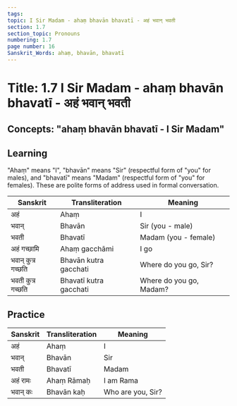 ```yaml
---
tags:
topic: I Sir Madam - ahaṃ bhavān bhavatī - अहं भवान् भवती
section: 1.7
section_topic: Pronouns
numbering: 1.7
page number: 16
Sanskrit_Words: ahaṃ, bhavān, bhavatī
---
```

# Title: 1.7 I Sir Madam - ahaṃ bhavān bhavatī - अहं भवान् भवती
## Concepts: "ahaṃ bhavān bhavatī - I Sir Madam"

## Learning
"Ahaṃ" means "I", "bhavān" means "Sir" (respectful form of "you" for males), and "bhavatī" means "Madam" (respectful form of "you" for females). These are polite forms of address used in formal conversation.

| Sanskrit           | Transliteration      | Meaning                          |
| ------------------ | -------------------- | -------------------------------- |
| अहं                | Ahaṃ                 | I                                |
| भवान्               | Bhavān               | Sir (you - male)                 |
| भवती               | Bhavatī              | Madam (you - female)             |
| अहं गच्छामि        | Ahaṃ gacchāmi        | I go                             |
| भवान् कुत्र गच्छति | Bhavān kutra gacchati| Where do you go, Sir?            |
| भवती कुत्र गच्छति | Bhavatī kutra gacchati| Where do you go, Madam?          |

## Practice
| Sanskrit           | Transliteration      | Meaning                          |
| ------------------ | -------------------- | -------------------------------- |
| अहं                | Ahaṃ                 | I                                |
| भवान्               | Bhavān               | Sir                              |
| भवती               | Bhavatī              | Madam                            |
| अहं रामः           | Ahaṃ Rāmaḥ           | I am Rama                        |
| भवान् कः            | Bhavān kaḥ           | Who are you, Sir?                |
